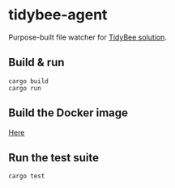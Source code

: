 # tidybee-agent
Purpose-built file watcher for [TidyBee solution](https://github.com/TidyBee).

## Build & run
```
cargo build
cargo run
```

## Build the Docker image
[Here](https://github.com/TidyBee/tidybee-scripts)

## Run the test suite
```
cargo test
```
